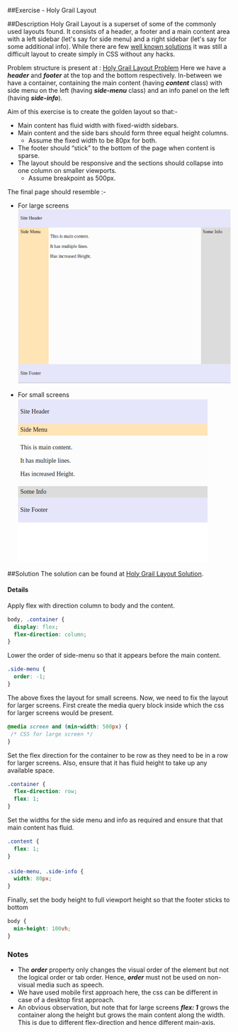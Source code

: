 ##Exercise - Holy Grail Layout

##Description
Holy Grail Layout is a superset of some of the commonly used layouts found.
It consists of a header, a footer and a main content area with a left 
sidebar (let's say for side menu) and a right sidebar (let's say for some additional info).
While there are few [well known solutions](http://alistapart.com/article/holygrail) it was still a difficult layout to create simply in CSS without any hacks.

Problem structure is present at : [Holy Grail Layout Problem](http://jsbin.com/helomi/1/edit?html,css,output)
Here we have a ***header*** and ***footer*** at the top and the bottom respectively.
In-between we have a container, containing the main content (having ***content*** class)
 with side menu on the left (having ***side-menu*** class) and an info panel on the left (having ***side-info***).

Aim of this exercise is to create the golden layout so that:-
* Main content has fluid width with fixed-width sidebars.
* Main content and the side bars should form three equal height columns.
    * Assume the fixed width to be 80px for both.
* The footer should “stick” to the bottom of the page when content is sparse.
* The layout should be responsive and the sections should collapse into one column on smaller viewports. 
    * Assume breakpoint as 500px.

The final page should resemble :-

* For large screens 
 ![Holy Grail Layout Desktop](HolyGrailLayoutDesktop.png)
 
* For small screens
 ![Holy Grail Layout Mobile](HolyGrailLayoutMobile.png) 

##Solution
The solution can be found at [Holy Grail Layout Solution](http://jsbin.com/sevilu/1/edit?html,css,output).

#### Details
Apply flex with direction column to body and the content.
```css
body, .container {
  display: flex;
  flex-direction: column;
}
```

Lower the order of side-menu so that it appears before the main content.
```css
.side-menu {
  order: -1;
}
```

The above fixes the layout for small screens. Now, we need to fix the layout for larger screens.
First create the media query block inside which the css for larger screens would be present. 
```css
@media screen and (min-width: 500px) {
 /* CSS for large screen */
}
```

Set the flex direction for the container to be row as they need to be in a row for larger screens. 
Also, ensure that it has fluid height to take up any available space.
```css
.container {
  flex-direction: row;
  flex: 1;
}
```

Set the widths for the side menu and info as required and ensure that that main content has fluid.
```css
.content {
  flex: 1;
}

.side-menu, .side-info {
  width: 80px;
} 
```

Finally, set the body height to full viewport height so that the footer sticks to bottom
```css
body {
  min-height: 100vh;
}
```

### Notes
* The ***order*** property only changes the visual order of the element but not the logical order or tab order.
 Hence, ***order*** must not be used on non-visual media such as speech.
* We have used mobile first approach here, the css can be different in case of a desktop first approach.
* An obvious observation, but note that for large screens ***flex: 1*** grows the container along the height but grows the main content along the width.
 This is due to different flex-direction and hence different main-axis. 
